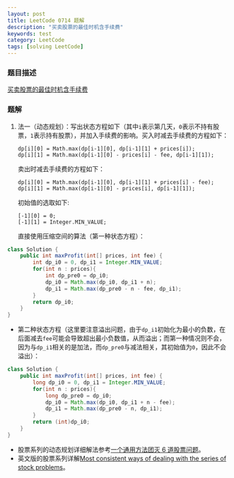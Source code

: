 ```yaml
---
layout: post
title: LeetCode 0714 题解
description: "买卖股票的最佳时机含手续费"
keywords: test
category: LeetCode
tags: [solving LeetCode]
---
```


### 题目描述
[买卖股票的最佳时机含手续费](https://leetcode-cn.com/problems/best-time-to-buy-and-sell-stock-with-transaction-fee/)

### 题解
1. 法一（动态规划）：写出状态方程如下（其中`i`表示第几天，`0`表示不持有股票，`1`表示持有股票），并加入手续费的影响。买入时减去手续费的方程如下：
    ```
    dp[i][0] = Math.max(dp[i-1][0], dp[i-1][1] + prices[i]);
    dp[i][1] = Math.max(dp[i-1][0] - prices[i] - fee, dp[i-1][1]);
    ```  
    卖出时减去手续费的方程如下：  
    ```
    dp[i][0] = Math.max(dp[i-1][0], dp[i-1][1] + prices[i] - fee);
    dp[i][1] = Math.max(dp[i-1][0] - prices[i], dp[i-1][1]);
    ```
    初始值的选取如下:
    ```
    [-1][0] = 0;
    [-1][1] = Integer.MIN_VALUE;
    ```  
    直接使用压缩空间的算法（第一种状态方程）：
```java
class Solution {
    public int maxProfit(int[] prices, int fee) {
        int dp_i0 = 0, dp_i1 = Integer.MIN_VALUE;
        for(int n : prices){
            int dp_pre0 = dp_i0;
            dp_i0 = Math.max(dp_i0, dp_i1 + n);
            dp_i1 = Math.max(dp_pre0 - n - fee, dp_i1);
        }
        return dp_i0;
    }
}
```
* 第二种状态方程（这里要注意溢出问题，由于`dp_i1`初始化为最小的负数，在后面减去`fee`可能会导致超出最小负数值，从而溢出；而第一种情况则不会，因为与`dp_i1`相关的是加法，而`dp_pre0`与减法相关，其初始值为`0`，因此不会溢出）：
```java
class Solution {
    public int maxProfit(int[] prices, int fee) {
        long dp_i0 = 0, dp_i1 = Integer.MIN_VALUE;
        for(int n : prices){
            long dp_pre0 = dp_i0;
            dp_i0 = Math.max(dp_i0, dp_i1 + n - fee);
            dp_i1 = Math.max(dp_pre0 - n, dp_i1);
        }
        return (int)dp_i0;
    }
}
```

* 股票系列的动态规划详细解法参考[一个通用方法团灭 6 道股票问题](https://leetcode-cn.com/problems/best-time-to-buy-and-sell-stock-iii/solution/yi-ge-tong-yong-fang-fa-tuan-mie-6-dao-gu-piao-wen/)。
* 英文版的股票系列详解[Most consistent ways of dealing with the series of stock problems](https://leetcode.com/problems/best-time-to-buy-and-sell-stock-with-transaction-fee/discuss/108870/Most-consistent-ways-of-dealing-with-the-series-of-stock-problems)。